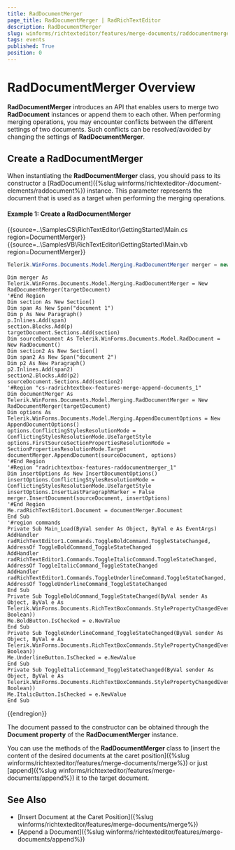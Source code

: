 ```yaml
---
title: RadDocumentMerger
page_title: RadDocumentMerger | RadRichTextEditor
description: RadDocumentMerger
slug: winforms/richtexteditor/features/merge-documents/raddocumentmerger
tags: events
published: True
position: 0 
---
```


# RadDocumentMerger Overview

**RadDocumentMerger** introduces an API that enables users to merge two __RadDocument__ instances or append them to each other. When performing merging operations, you may encounter conflicts between the different settings of two documents. Such conflicts can be resolved/avoided by changing the settings of **RadDocumentMerger**.


## Create a RadDocumentMerger

When instantiating the **RadDocumentMerger** class, you should pass to its constructor a [RadDocument]({%slug winforms/richtexteditor-/document-elements/raddocument%}) instance. This parameter represents the document that is used as a target when performing the merging operations.

#### Example 1: Create a RadDocumentMerger

{{source=..\SamplesCS\RichTextEditor\GettingStarted\Main.cs region=DocumentMerger}} 
{{source=..\SamplesVB\RichTextEditor\GettingStarted\Main.vb region=DocumentMerger}} 

````C#
Telerik.WinForms.Documents.Model.Merging.RadDocumentMerger merger = new RadDocumentMerger(targetDocument);

````
````VB.NET
Dim merger As Telerik.WinForms.Documents.Model.Merging.RadDocumentMerger = New RadDocumentMerger(targetDocument)
'#End Region
Dim section As New Section()
Dim span As New Span("document 1")
Dim p As New Paragraph()
p.Inlines.Add(span)
section.Blocks.Add(p)
targetDocument.Sections.Add(section)
Dim sourceDocument As Telerik.WinForms.Documents.Model.RadDocument = New RadDocument()
Dim section2 As New Section()
Dim span2 As New Span("document 2")
Dim p2 As New Paragraph()
p2.Inlines.Add(span2)
section2.Blocks.Add(p2)
sourceDocument.Sections.Add(section2)
'#Region "cs-radrichtextbox-features-merge-append-documents_1"
Dim documentMerger As Telerik.WinForms.Documents.Model.Merging.RadDocumentMerger = New RadDocumentMerger(targetDocument)
Dim options As Telerik.WinForms.Documents.Model.Merging.AppendDocumentOptions = New AppendDocumentOptions()
options.ConflictingStylesResolutionMode = ConflictingStylesResolutionMode.UseTargetStyle
options.FirstSourceSectionPropertiesResolutionMode = SectionPropertiesResolutionMode.Target
documentMerger.AppendDocument(sourceDocument, options)
'#End Region
'#Region "radrichtextbox-features-raddocumentmerger_1"
Dim insertOptions As New InsertDocumentOptions()
insertOptions.ConflictingStylesResolutionMode = ConflictingStylesResolutionMode.UseTargetStyle
insertOptions.InsertLastParagraphMarker = False
merger.InsertDocument(sourceDocument, insertOptions)
'#End Region
Me.radRichTextEditor1.Document = documentMerger.Document
End Sub
'#region commands
Private Sub Main_Load(ByVal sender As Object, ByVal e As EventArgs)
AddHandler radRichTextEditor1.Commands.ToggleBoldCommand.ToggleStateChanged, AddressOf ToggleBoldCommand_ToggleStateChanged
AddHandler radRichTextEditor1.Commands.ToggleItalicCommand.ToggleStateChanged, AddressOf ToggleItalicCommand_ToggleStateChanged
AddHandler radRichTextEditor1.Commands.ToggleUnderlineCommand.ToggleStateChanged, AddressOf ToggleUnderlineCommand_ToggleStateChanged
End Sub
Private Sub ToggleBoldCommand_ToggleStateChanged(ByVal sender As Object, ByVal e As Telerik.WinForms.Documents.RichTextBoxCommands.StylePropertyChangedEventArgs(Of Boolean))
Me.BoldButton.IsChecked = e.NewValue
End Sub
Private Sub ToggleUnderlineCommand_ToggleStateChanged(ByVal sender As Object, ByVal e As Telerik.WinForms.Documents.RichTextBoxCommands.StylePropertyChangedEventArgs(Of Boolean))
Me.UnderlineButton.IsChecked = e.NewValue
End Sub
Private Sub ToggleItalicCommand_ToggleStateChanged(ByVal sender As Object, ByVal e As Telerik.WinForms.Documents.RichTextBoxCommands.StylePropertyChangedEventArgs(Of Boolean))
Me.ItalicButton.IsChecked = e.NewValue
End Sub

````

{{endregion}} 

The document passed to the constructor can be obtained through the **Document property** of the __RadDocumentMerger__ instance.

You can use the methods of the __RadDocumentMerger__ class to [insert the content of the desired documents at the caret position]({%slug winforms/richtexteditor/features/merge-documents/merge%}) or just [append]({%slug winforms/richtexteditor/features/merge-documents/append%}) it to the target document.

## See Also

* [Insert Document at the Caret Position]({%slug winforms/richtexteditor/features/merge-documents/merge%})
* [Append a Document]({%slug winforms/richtexteditor/features/merge-documents/append%})